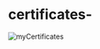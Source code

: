 # certificates-

![myCertificates]([https://github.com/kasty100/Hospital-Manage-System/raw/main/canvas_hospital-management-system-240218_1822.png](https://github.com/kasty100/certificates-/blob/main/Kaustubh%20Pingalkar%20Google%20cloud%20Ready%20Certification.png)https://github.com/kasty100/certificates-/blob/main/Kaustubh%20Pingalkar%20Google%20cloud%20Ready%20Certification.png)
